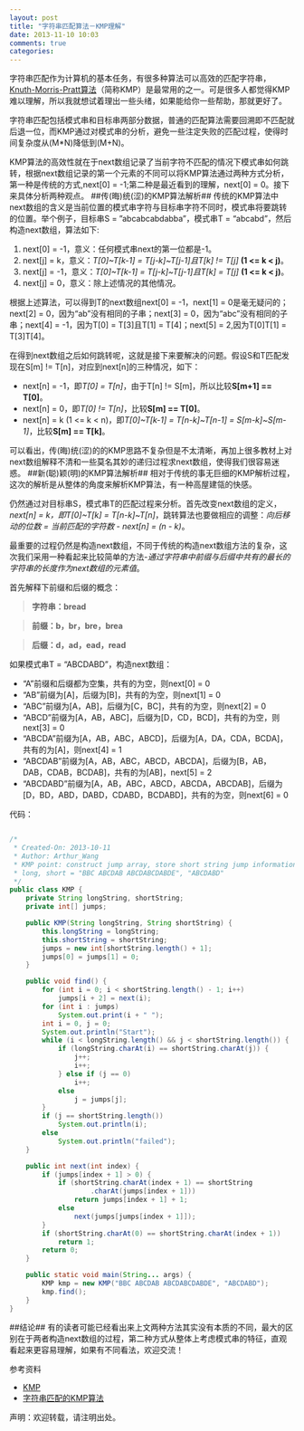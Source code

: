 ```yaml
---
layout: post
title: "字符串匹配算法－KMP理解"
date: 2013-11-10 10:03
comments: true
categories: 
---
```

字符串匹配作为计算机的基本任务，有很多种算法可以高效的匹配字符串，[Knuth-Morris-Pratt算法](http://en.wikipedia.org/wiki/Knuth%E2%80%93Morris%E2%80%93Pratt_algorithm)（简称KMP）是最常用的之一。可是很多人都觉得KMP难以理解，所以我就想试着理出一些头绪，如果能给你一些帮助，那就更好了。
<!--more-->

字符串匹配包括模式串和目标串两部分数据，普通的匹配算法需要回溯即不匹配就后退一位，而KMP通过对模式串的分析，避免一些注定失败的匹配过程，使得时间复杂度从(M*N)降低到(M+N)。

KMP算法的高效性就在于next数组记录了当前字符不匹配的情况下模式串如何跳转，根据next数组记录的第一个元素的不同可以将KMP算法通过两种方式分析，第一种是传统的方式,next[0] = -1;第二种是最近看到的理解，next[0] = 0。接下来具体分析两种观点。
##传(晦)统(涩)的KMP算法解析##
传统的KMP算法中next数组的含义是当前位置的模式串字符与目标串字符不同时，模式串将要跳转的位置。举个例子，目标串S = ”abcabcabdabba”，模式串T = “abcabd”，然后构造next数组，算法如下:

1.  next[0] = -1，意义：任何模式串next的第一位都是-1。
2.  next[j] = k，意义：*T[0]~T[k-1] = T[j-k]~T[j-1]且T[k] != T[j]* **(1 <= k < j)**。
3.  next[j] = -1，意义：*T[0]~T[k-1] = T[j-k]~T[j-1]且T[k] = T[j]* **(1 <= k < j)**。
4.  next[j] = 0，意义：除上述情况的其他情况。

根据上述算法，可以得到T的next数组next[0] = -1，next[1] = 0是毫无疑问的；next[2] = 0，因为“ab”没有相同的子串；next[3] = 0，因为“abc”没有相同的子串；next[4] = -1，因为T[0] = T[3]且T[1] = T[4]；next[5] = 2,因为T[0]T[1] = T[3]T[4]。

在得到next数组之后如何跳转呢，这就是接下来要解决的问题。假设S和T匹配发现在S[m] != T[n]，对应到next[n]的三种情况，如下：

*   next[n] = -1，即*T[0] = T[n]*，由于T[n] != S[m]，所以比较**S[m+1] == T[0]**。
*   next[n] = 0，即*T[0] != T[n]*，比较**S[m] == T[0]**。
*   next[n] = k (1 <= k < n)，即*T[0]~T[k-1] = T[n-k]~T[n-1] = S[m-k]~S[m-1]*，比较**S[m] == T[k]**。

可以看出，传(晦)统(涩)的的KMP思路不复杂但是不太清晰，再加上很多教材上对next数组解释不清和一些莫名其妙的递归过程求next数组，使得我们很容易迷惑。
##新(聪)颖(明)的KMP算法解析##
相对于传统的事无巨细的KMP解析过程，这次的解析是从整体的角度来解析KMP算法，有一种高屋建瓴的快感。

仍然通过对目标串S，模式串T的匹配过程来分析。首先改变next数组的定义，*next[n] = k，即T[0]~T[k] = T[n-k]~T[n]*，跳转算法也要做相应的调整：*向后移动的位数 = 当前匹配的字符数 - next[n] = (n - k)*。

最重要的过程仍然是构造next数组，不同于传统的构造next数组方法的复杂，这次我们采用一种看起来比较简单的方法-*通过字符串中前缀与后缀中共有的最长的字符串的长度作为next数组的元素值*。

首先解释下前缀和后缀的概念：

>**字符串：bread**

>**前缀：b，br，bre，brea**

>**后缀：d，ad，ead，read**

如果模式串T = “ABCDABD”，构造next数组：

*   “A”前缀和后缀都为空集，共有的为空，则next[0] = 0
*   “AB”前缀为[A]，后缀为[B]，共有的为空，则next[1] = 0
*   “ABC”前缀为[A，AB]，后缀为[C，BC]，共有的为空，则next[2] = 0
*   “ABCD”前缀为[A，AB，ABC]，后缀为[D，CD，BCD]，共有的为空，则next[3] = 0
*   “ABCDA”前缀为[A，AB，ABC，ABCD]，后缀为[A，DA，CDA，BCDA]，共有的为[A]，则next[4] = 1
*   “ABCDAB”前缀为[A，AB，ABC，ABCD，ABCDA]，后缀为[B，AB，DAB，CDAB，BCDAB]，共有的为[AB]，next[5] = 2
*   “ABCDABD”前缀为[A，AB，ABC，ABCD，ABCDA，ABCDAB]，后缀为[D，BD，ABD，DABD，CDABD，BCDABD]，共有的为空，则next[6] = 0

代码：
        
``` java

/*
 * Created-On: 2013-10-11
 * Author: Arthur_Wang
 * KMP point: construct jump array, store short string jump information
 * long, short = "BBC ABCDAB ABCDABCDABDE", "ABCDABD"
 */
public class KMP {
	private String longString, shortString;
	private int[] jumps;

	public KMP(String longString, String shortString) {
		this.longString = longString;
		this.shortString = shortString;
		jumps = new int[shortString.length() + 1];
		jumps[0] = jumps[1] = 0;
	}

	public void find() {
		for (int i = 0; i < shortString.length() - 1; i++)
			jumps[i + 2] = next(i);
		for (int i : jumps)
			System.out.print(i + " ");
		int i = 0, j = 0;
		System.out.println("Start");
		while (i < longString.length() && j < shortString.length()) {
			if (longString.charAt(i) == shortString.charAt(j)) {
				j++;
				i++;
			} else if (j == 0)
				i++;
			else
				j = jumps[j];
		}
		if (j == shortString.length())
			System.out.println(i);
		else
			System.out.println("failed");
	}

	public int next(int index) {
		if (jumps[index + 1] > 0) {
			if (shortString.charAt(index + 1) == shortString
					.charAt(jumps[index + 1]))
				return jumps[index + 1] + 1;
			else
				next(jumps[jumps[index + 1]]);
		}
		if (shortString.charAt(0) == shortString.charAt(index + 1))
			return 1;
		return 0;
	}

	public static void main(String... args) {
		KMP kmp = new KMP("BBC ABCDAB ABCDABCDABDE", "ABCDABD");
		kmp.find();
	}
}

```

##结论##
有的读者可能已经看出来上文两种方法其实没有本质的不同，最大的区别在于两者构造next数组的过程，第二种方式从整体上考虑模式串的特征，直观看起来更容易理解，如果有不同看法，欢迎交流！

参考资料

*   [KMP](http://blog.csdn.net/merlin_q/article/details/6707990)
*   [字符串匹配的KMP算法](http://blog.jobbole.com/39066/)

声明：欢迎转载，请注明出处。